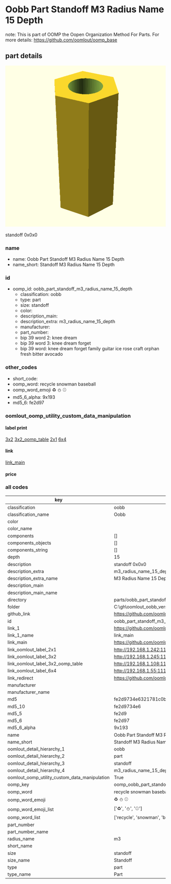 # Oobb Part Standoff M3 Radius Name 15 Depth  

note: This is part of OOMP the Oopen Organization Method For Parts. For more details: https://github.com/oomlout/oomp_base

##  part details
  

[![](3dpr.png)](3dpr.png)

standoff 0x0x0



### name
* name: Oobb Part Standoff M3 Radius Name 15 Depth
* name_short: Standoff M3 Radius Name 15 Depth
### id
* oomp_id: oobb_part_standoff_m3_radius_name_15_depth
  * classification: oobb
  * type: part
  * size: standoff
  * color: 
  * description_main: 
  * description_extra: m3_radius_name_15_depth
  * manufacturer: 
  * part_number: 
  * bip 39 word 2: knee dream
  * bip 39 word 3: knee dream forget
  * bip 39 word: knee dream forget family guitar ice rose craft orphan fresh bitter avocado

### other_codes
* short_code: 
* oomp_word: recycle snowman baseball
* oomp_word_emoji :recycle: :snowman: :baseball:
* md5_6_alpha: 9x193
* md5_6: fe2d97






### oomlout_oomp_utility_custom_data_manipulation
#### label print
[3x2](http://192.168.1.245:1112/?label=oomp%209x193)
[3x2_oomp_table](http://192.168.1.108:1112/?label=oomp%209x193)
[2x1](http://192.168.1.242:1112/?label=oomp%209x193)
[6x4](http://192.168.1.55:1112/?label=oomp%209x193)    

#### link

[link_main](https://github.com/oomlout/oomlout_oobb_version_4_generated_parts/tree/main/navigation_oomp/oobb/part/standoff//m3_radius_name_15_depth/part)                              

#### price







### all codes 
| key | value |  
| --- | --- |  
| classification | oobb |  
| classification_name | Oobb |  
| color |  |  
| color_name |  |  
| components | [] |  
| components_objects | [] |  
| components_string | [] |  
| depth | 15 |  
| description | standoff 0x0x0 |  
| description_extra | m3_radius_name_15_depth |  
| description_extra_name | M3 Radius Name 15 Depth |  
| description_main |  |  
| description_main_name |  |  
| directory | parts/oobb_part_standoff_m3_radius_name_15_depth |  
| folder | C:\gh\oomlout_oobb_version_4_generated_parts\parts\oobb_part_standoff_m3_radius_name_15_depth |  
| github_link | https://github.com/oomlout/oomlout_oomp_part_src/tree/main/parts/oobb_part_standoff_m3_radius_name_15_depth |  
| id | oobb_part_standoff_m3_radius_name_15_depth |  
| link_1 | https://github.com/oomlout/oomlout_oobb_version_4_generated_parts/tree/main/navigation_oomp/oobb/part/standoff//m3_radius_name_15_depth/part |  
| link_1_name | link_main |  
| link_main | https://github.com/oomlout/oomlout_oobb_version_4_generated_parts/tree/main/navigation_oomp/oobb/part/standoff//m3_radius_name_15_depth/part |  
| link_oomlout_label_2x1 | http://192.168.1.242:1112/?label=oomp%209x193 |  
| link_oomlout_label_3x2 | http://192.168.1.245:1112/?label=oomp%209x193 |  
| link_oomlout_label_3x2_oomp_table | http://192.168.1.108:1112/?label=oomp%209x193 |  
| link_oomlout_label_6x4 | http://192.168.1.55:1112/?label=oomp%209x193 |  
| link_redirect | https://github.com/oomlout/oomlout_oobb_version_4_generated_parts/tree/main/parts/hardware_standoff_m3_15 |  
| manufacturer |  |  
| manufacturer_name |  |  
| md5 | fe2d9734e6321781c0b3e528b690a3dc |  
| md5_10 | fe2d9734e6 |  
| md5_5 | fe2d9 |  
| md5_6 | fe2d97 |  
| md5_6_alpha | 9x193 |  
| name | Oobb Part Standoff M3 Radius Name 15 Depth |  
| name_short | Standoff M3 Radius Name 15 Depth |  
| oomlout_detail_hierarchy_1 | oobb |  
| oomlout_detail_hierarchy_2 | part |  
| oomlout_detail_hierarchy_3 | standoff |  
| oomlout_detail_hierarchy_4 | m3_radius_name_15_depth |  
| oomlout_oomp_utility_custom_data_manipulation | True |  
| oomp_key | oomp_oobb_part_standoff_m3_radius_name_15_depth |  
| oomp_word | recycle snowman baseball |  
| oomp_word_emoji | :recycle: :snowman: :baseball: |  
| oomp_word_emoji_list | [':recycle:', ':snowman:', ':baseball:'] |  
| oomp_word_list | ['recycle', 'snowman', 'baseball'] |  
| part_number |  |  
| part_number_name |  |  
| radius_name | m3 |  
| short_name |  |  
| size | standoff |  
| size_name | Standoff |  
| type | part |  
| type_name | Part |  
